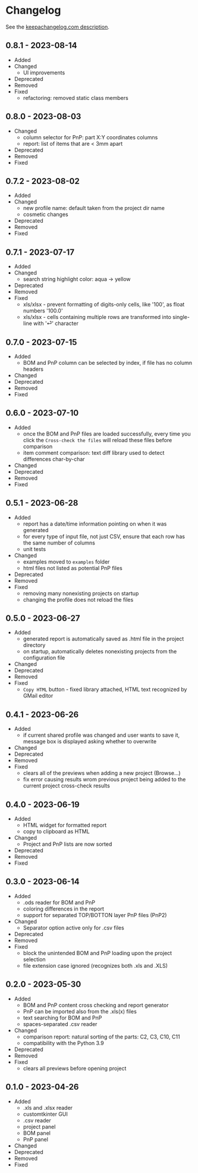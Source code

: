 # Changelog

See the [keepachangelog.com description](https://keepachangelog.com/en/1.0.0/).

## 0.8.1 - 2023-08-14

* Added
* Changed
  * UI improvements
* Deprecated
* Removed
* Fixed
  * refactoring: removed static class members

## 0.8.0 - 2023-08-03

* Changed
  * column selector for PnP: part X:Y coordinates columns
  * report: list of items that are < 3mm apart
* Deprecated
* Removed
* Fixed

## 0.7.2 - 2023-08-02

* Added
* Changed
  * new profile name: default taken from the project dir name
  * cosmetic changes
* Deprecated
* Removed
* Fixed

## 0.7.1 - 2023-07-17

* Added
* Changed
  * search string highlight color: aqua -> yellow
* Deprecated
* Removed
* Fixed
  * xls/xlsx - prevent formatting of digits-only cells, like '100', as float numbers '100.0'
  * xls/xlsx - cells containing multiple rows are transformed into single-line with '⏎' character

## 0.7.0 - 2023-07-15

* Added
  * BOM and PnP column can be selected by index, if file has no column headers
* Changed
* Deprecated
* Removed
* Fixed

## 0.6.0 - 2023-07-10

* Added
  * once the BOM and PnP files are loaded successfully, every time you click the `Cross-check the files` will reload these files before comparison
  * item comment comparison: text diff library used to detect differences char-by-char
* Changed
* Deprecated
* Removed
* Fixed

## 0.5.1 - 2023-06-28

* Added
  * report has a date/time information pointing on when it was generated
  * for every type of input file, not just CSV, ensure that each row has the same number of columns
  * unit tests
* Changed
  * examples moved to `examples` folder
  * html files not listed as potential PnP files
* Deprecated
* Removed
* Fixed
  * removing many nonexisting projects on startup
  * changing the profile does not reload the files

## 0.5.0 - 2023-06-27

* Added
  * generated report is automatically saved as .html file in the project directory
  * on startup, automatically deletes nonexisting projects from the configuration file
* Changed
* Deprecated
* Removed
* Fixed
  * `Copy HTML` button - fixed library attached, HTML text recognized by GMail editor

## 0.4.1 - 2023-06-26

* Added
  * if current shared profile was changed and user wants to save it, message box is displayed asking whether to overwrite
* Changed
* Deprecated
* Removed
* Fixed
  * clears all of the previews when adding a new project (Browse...)
  * fix error causing results wrom previous project being added to the current project cross-check results

## 0.4.0 - 2023-06-19

* Added
  * HTML widget for formatted report
  * copy to clipboard as HTML
* Changed
  * Project and PnP lists are now sorted
* Deprecated
* Removed
* Fixed

## 0.3.0 - 2023-06-14

* Added
  * .ods reader for BOM and PnP
  * coloring differences in the report
  * support for separated TOP/BOTTON layer PnP files (PnP2)
* Changed
  * Separator option active only for .csv files
* Deprecated
* Removed
* Fixed
  * block the unintended BOM and PnP loading upon the project selection
  * file extension case ignored (recognizes both .xls and .XLS)

## 0.2.0 - 2023-05-30

* Added
  * BOM and PnP content cross checking and report generator
  * PnP can be imported also from the .xls(x) files
  * text searching for BOM and PnP
  * spaces-separated .csv reader
* Changed
  * comparison report: natural sorting of the parts: C2, C3, C10, C11
  * compatibility with the Python 3.9
* Deprecated
* Removed
* Fixed
  * clears all previews before opening project

## 0.1.0 - 2023-04-26

* Added
  * .xls and .xlsx reader
  * customtkinter GUI
  * .csv reader
  * project panel
  * BOM panel
  * PnP panel
* Changed
* Deprecated
* Removed
* Fixed
